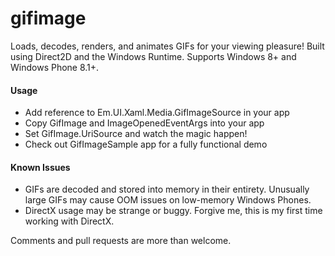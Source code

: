gifimage
========

Loads, decodes, renders, and animates GIFs for your viewing pleasure! Built using Direct2D and the Windows Runtime. Supports Windows 8+ and Windows Phone 8.1+.

#### Usage
* Add reference to Em.UI.Xaml.Media.GifImageSource in your app
* Copy GifImage and ImageOpenedEventArgs into your app
* Set GifImage.UriSource and watch the magic happen!
* Check out GifImageSample app for a fully functional demo

#### Known Issues
* GIFs are decoded and stored into memory in their entirety. Unusually large GIFs may cause OOM issues on low-memory Windows Phones.
* DirectX usage may be strange or buggy. Forgive me, this is my first time working with DirectX.

Comments and pull requests are more than welcome.
